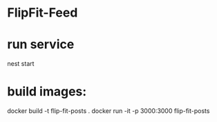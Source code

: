 # FlipFit-Feed

# run service
nest start
# build images: 
docker build -t flip-fit-posts .
docker run -it -p 3000:3000 flip-fit-posts